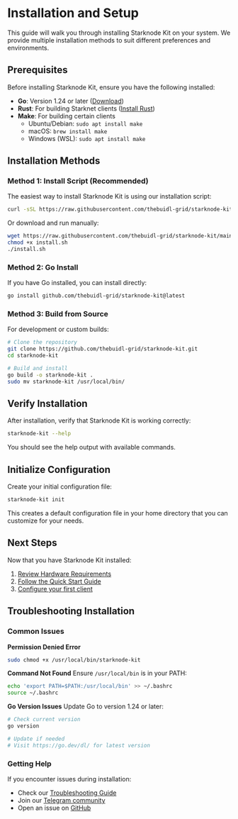 # Installation and Setup

This guide will walk you through installing Starknode Kit on your system. We provide multiple installation methods to suit different preferences and environments.

## Prerequisites

Before installing Starknode Kit, ensure you have the following installed:

- **Go**: Version 1.24 or later ([Download](https://go.dev/dl/))
- **Rust**: For building Starknet clients ([Install Rust](https://rustup.rs/))
- **Make**: For building certain clients
  - Ubuntu/Debian: `sudo apt install make`
  - macOS: `brew install make`
  - Windows (WSL): `sudo apt install make`

## Installation Methods

### Method 1: Install Script (Recommended)

The easiest way to install Starknode Kit is using our installation script:

```bash
curl -sSL https://raw.githubusercontent.com/thebuidl-grid/starknode-kit/main/install.sh | bash
```

Or download and run manually:

```bash
wget https://raw.githubusercontent.com/thebuidl-grid/starknode-kit/main/install.sh
chmod +x install.sh
./install.sh
```

### Method 2: Go Install

If you have Go installed, you can install directly:

```bash
go install github.com/thebuidl-grid/starknode-kit@latest
```

### Method 3: Build from Source

For development or custom builds:

```bash
# Clone the repository
git clone https://github.com/thebuidl-grid/starknode-kit.git
cd starknode-kit

# Build and install
go build -o starknode-kit .
sudo mv starknode-kit /usr/local/bin/
```

## Verify Installation

After installation, verify that Starknode Kit is working correctly:

```bash
starknode-kit --help
```

You should see the help output with available commands.

## Initialize Configuration

Create your initial configuration file:

```bash
starknode-kit init
```

This creates a default configuration file in your home directory that you can customize for your needs.

## Next Steps

Now that you have Starknode Kit installed:

1. [Review Hardware Requirements](hardware-requirements.md)
2. [Follow the Quick Start Guide](quick-start.md)
3. [Configure your first client](configuration.md)

## Troubleshooting Installation

### Common Issues

**Permission Denied Error**
```bash
sudo chmod +x /usr/local/bin/starknode-kit
```

**Command Not Found**
Ensure `/usr/local/bin` is in your PATH:
```bash
echo 'export PATH=$PATH:/usr/local/bin' >> ~/.bashrc
source ~/.bashrc
```

**Go Version Issues**
Update Go to version 1.24 or later:
```bash
# Check current version
go version

# Update if needed
# Visit https://go.dev/dl/ for latest version
```

### Getting Help

If you encounter issues during installation:

- Check our [Troubleshooting Guide](../operations/troubleshooting.md)
- Join our [Telegram community](https://t.me/+SCPbza9fk8dkYWI0)
- Open an issue on [GitHub](https://github.com/thebuidl-grid/starknode-kit/issues)
